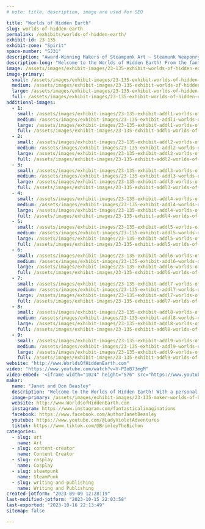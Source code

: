 ```yaml
---
# note: title, description, image are used for SEO

title: "Worlds of Hidden Earth"
slug: worlds-of-hidden-earth
permalink: /exhibits/worlds-of-hidden-earth/
exhibit-id: 23-135
exhibit-zone: "Spirit"
space-number: "SJ31"
description: "Award-Winning Makers of Steampunk Art ~ Steamunk Weaponry ~ Fantastical AI ~ High Fantasy Adventures"
description-long: "Welcome to the Worlds of Hidden Earth! From the fantastical imaginations of Don and Janet, creative makers since the 1980s, comes a universe of new worlds chock full of treasures, surprises, and discoveries! You'll definitely want to add their exhibit to your must-see list! Feast your eyes on their amazing Award-winning Steampunk Artistry including 3D Steampunk Weaponry and Steampunk Armor, AI Fantasy Graphics all of which are emcompassed into their Epic High Fantasy Series: Worlds of Hidden Earth. Meet the amazing makers, Don and Janet, to get their autographs and/or take photos. From the Worlds of Hidden Earth Series prepare to meet n' greet - take photos - and get autographs from the author, Janet Beasley, the main character Iona the warrior queen, her sidekick Wiskee, and Sir Bwana from Book 7 Planet Fire. Balthazar's (award-winning) warrior armor will be on display too - another creative piece and character (an automaton, hand crafted by Don and Janet) from Book 7 Planet Fire! Don and Janet have collectively combined all of their award-winning talents as makers into a fantasical realm you have to experience to believe!    "
image: /assets/images/exhibit-images/23-135-exhibit-worlds-of-hidden-earth-banner-steampunk-wohe-large.jpg
image-primary: 
  small: /assets/images/exhibit-images/23-135-exhibit-worlds-of-hidden-earth-banner-steampunk-wohe-small.jpg
  medium: /assets/images/exhibit-images/23-135-exhibit-worlds-of-hidden-earth-banner-steampunk-wohe-medium.jpg
  large: /assets/images/exhibit-images/23-135-exhibit-worlds-of-hidden-earth-banner-steampunk-wohe-large.jpg
  full: /assets/images/exhibit-images/23-135-exhibit-worlds-of-hidden-earth-banner-steampunk-wohe-full.jpg
additional-images: 
  - 1:
    small: /assets/images/exhibit-images/23-135-exhibit-addl1-worlds-of-hidden-earth-00000-best-with-brimley-small.jpg
    medium: /assets/images/exhibit-images/23-135-exhibit-addl1-worlds-of-hidden-earth-00000-best-with-brimley-medium.jpg
    large: /assets/images/exhibit-images/23-135-exhibit-addl1-worlds-of-hidden-earth-00000-best-with-brimley-large.jpg
    full: /assets/images/exhibit-images/23-135-exhibit-addl1-worlds-of-hidden-earth-00000-best-with-brimley-full.jpg
  - 2:
    small: /assets/images/exhibit-images/23-135-exhibit-addl2-worlds-of-hidden-earth-balthazar-peoples-choice-1-small.jpg
    medium: /assets/images/exhibit-images/23-135-exhibit-addl2-worlds-of-hidden-earth-balthazar-peoples-choice-1-medium.jpg
    large: /assets/images/exhibit-images/23-135-exhibit-addl2-worlds-of-hidden-earth-balthazar-peoples-choice-1-large.jpg
    full: /assets/images/exhibit-images/23-135-exhibit-addl2-worlds-of-hidden-earth-balthazar-peoples-choice-1-full.jpg
  - 3:
    small: /assets/images/exhibit-images/23-135-exhibit-addl3-worlds-of-hidden-earth-balthazar-peoples-choice-2-small.jpg
    medium: /assets/images/exhibit-images/23-135-exhibit-addl3-worlds-of-hidden-earth-balthazar-peoples-choice-2-medium.jpg
    large: /assets/images/exhibit-images/23-135-exhibit-addl3-worlds-of-hidden-earth-balthazar-peoples-choice-2-large.jpg
    full: /assets/images/exhibit-images/23-135-exhibit-addl3-worlds-of-hidden-earth-balthazar-peoples-choice-2-full.jpg
  - 4:
    small: /assets/images/exhibit-images/23-135-exhibit-addl4-worlds-of-hidden-earth-orlandoweeklymadethetop167-small.jpg
    medium: /assets/images/exhibit-images/23-135-exhibit-addl4-worlds-of-hidden-earth-orlandoweeklymadethetop167-medium.jpg
    large: /assets/images/exhibit-images/23-135-exhibit-addl4-worlds-of-hidden-earth-orlandoweeklymadethetop167-large.jpg
    full: /assets/images/exhibit-images/23-135-exhibit-addl4-worlds-of-hidden-earth-orlandoweeklymadethetop167-full.jpg
  - 5:
    small: /assets/images/exhibit-images/23-135-exhibit-addl5-worlds-of-hidden-earth-taw-300pix-small.jpg
    medium: /assets/images/exhibit-images/23-135-exhibit-addl5-worlds-of-hidden-earth-taw-300pix-medium.jpg
    large: /assets/images/exhibit-images/23-135-exhibit-addl5-worlds-of-hidden-earth-taw-300pix-large.jpg
    full: /assets/images/exhibit-images/23-135-exhibit-addl5-worlds-of-hidden-earth-taw-300pix-full.jpg
  - 6:
    small: /assets/images/exhibit-images/23-135-exhibit-addl6-worlds-of-hidden-earth-tbotat-cover-300pix-small.jpg
    medium: /assets/images/exhibit-images/23-135-exhibit-addl6-worlds-of-hidden-earth-tbotat-cover-300pix-medium.jpg
    large: /assets/images/exhibit-images/23-135-exhibit-addl6-worlds-of-hidden-earth-tbotat-cover-300pix-large.jpg
    full: /assets/images/exhibit-images/23-135-exhibit-addl6-worlds-of-hidden-earth-tbotat-cover-300pix-full.jpg
  - 7:
    small: /assets/images/exhibit-images/23-135-exhibit-addl7-worlds-of-hidden-earth-wohe-color-black-1-small.png
    medium: /assets/images/exhibit-images/23-135-exhibit-addl7-worlds-of-hidden-earth-wohe-color-black-1-medium.png
    large: /assets/images/exhibit-images/23-135-exhibit-addl7-worlds-of-hidden-earth-wohe-color-black-1-large.png
    full: /assets/images/exhibit-images/23-135-exhibit-addl7-worlds-of-hidden-earth-wohe-color-black-1-full.png
  - 8:
    small: /assets/images/exhibit-images/23-135-exhibit-addl8-worlds-of-hidden-earth-wohe-color-black1-small.png
    medium: /assets/images/exhibit-images/23-135-exhibit-addl8-worlds-of-hidden-earth-wohe-color-black1-medium.png
    large: /assets/images/exhibit-images/23-135-exhibit-addl8-worlds-of-hidden-earth-wohe-color-black1-large.png
    full: /assets/images/exhibit-images/23-135-exhibit-addl8-worlds-of-hidden-earth-wohe-color-black1-full.png
  - 9:
    small: /assets/images/exhibit-images/23-135-exhibit-addl9-worlds-of-hidden-earth-44-wohefblogo-3529-small.png
    medium: /assets/images/exhibit-images/23-135-exhibit-addl9-worlds-of-hidden-earth-44-wohefblogo-3529-medium.png
    large: /assets/images/exhibit-images/23-135-exhibit-addl9-worlds-of-hidden-earth-44-wohefblogo-3529-large.png
    full: /assets/images/exhibit-images/23-135-exhibit-addl9-worlds-of-hidden-earth-44-wohefblogo-3529-full.png
website: "http://www.WorldsOfHiddenEarth.com"
video: "https://www.youtube.com/watch?v=V-PIoB73mgM"
video-embed: '<iframe width="1024" height="576" src="https://www.youtube.com/embed/V-PIoB73mgM?feature=oembed" frameborder="0" allow="accelerometer; autoplay; clipboard-write; encrypted-media; gyroscope; picture-in-picture; web-share" allowfullscreen title="CREATIVE FUND RAISER: Worlds of Hidden Earth Books~Movies~Mini Series"></iframe>'
maker: 
  name: "Janet and Don Beasley"
  description: "Welcome to the Worlds of Hidden Earth! With a personal inviation from Angel Studios to submit a professional short video for consideration of feature films and/or series - you're gonna wanna see this exhibit! Be transported into never-before-seen realms of creative genius and become an instant fan of this up and coming visually stunning universe! Makers Janet and Don are eclectic, award-winning artists who possess fantastical imaginations in the realms of making creative AI graphics, awe-inspiring steampunk weaponry, jaw-dropping steampunk artwork, and extremely creative authorship of a completed 8 novel high epic fantasy adventure that presents new worlds, cultures, and languages. Their steampunk art received People's Choice award twice at Orlando Museum of Art First Thursday events. The Beasleys have exhibited at Maker Faire Orlando in the past and have received many kudos and interest. (They chose to take a break from exhibiting to care for elderly parents) As returning exhibitors, this dynamic duo is upping their game! Once known as BeaslePunk, they are now known as Worlds of Hidden Earth. They've strategically expanded their unique maker abilities by incorporating their steampunk creations (weaponry, art, armor, and costuming) into their completed 8 novel series which is being presented for consideration by a professional guild to move forward into the production of either feature films or a series. Their certified therapy/service dog, Brimley, is also trained in agility and TV and film, and makes appearances as the popular dog character found in the Beasley's World's of Hidden Earth series. Janet appears as the artist and author of the series - of course wearing her steampunk best. Don appears as an artist and a popular steampunk adventure character, sir Bwana (complete with 10' wings) from Worlds of Hidden Earth Book 7 Planet Fire. Also from Book 7 Don and Janet's prize creation will be present...the amazing armor of the steampunk warrior, Balthazar. The Beasleys are the makers of all of their stunning costumes as well. In addition, the pinnacle appearance is made by the protagonist of the entire series, Iona - an Irish  warrior queen played by a local actress. The exhibit by this team is chock full of eye-candy and wonderment, and transports fans into multiple worlds beyond their wildest dreams."
  image-primary: /assets/images/exhibit-images/23-135-maker-worlds-of-hidden-earth-wohefblogo-medium.png
  website: http://www.WorldsofHiddenEarth.com
  instagram: https://www.instagram.com/fantasticalimaginations
  facebook: https://www.facebook.com/AuthorJanetBeasley
  youtube: https://www.youtube.com/@LadyVioletAdventures
  tiktok: https://www.tiktok.com/@BrimleyTheBichon
categories: 
  - slug: art
    name: Art
  - slug: content-creator
    name: Content Creator
  - slug: cosplay
    name: Cosplay
  - slug: steampunk
    name: SteamPunk
  - slug: writing-and-publishing
    name: Writing and Publishing
created-jotform: "2023-09-09 12:28:19"
last-modified-jotform: "2023-10-15 22:03:58"
last-exported: "2023-10-16 22:13:49"
sitemap: false

---
```

